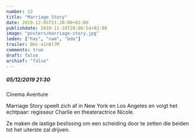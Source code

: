 ```yaml
---
number: 22
title: "Marriage Story"
date: 2019-12-05T21:30:00+02:00
publishdate: 2019-11-18T20:06:54+02:00
image: "posters/marriage-story.jpg"
leden: ["has", "nam", "bdu"]
trailer: BHi-a1n8t7M
comments: true
draft: false
archief: "false"
---
```


##### 05/12/2019 21:30

Cinema Aventure

Marriage Story speelt zich af in New York en Los Angeles en volgt het echtpaar:
regisseur Charlie en theateractrice Nicole.
<!--more-->
Ze maken de lastige beslissing om
een scheiding door te zetten die beiden tot het uiterste zal drijven.
